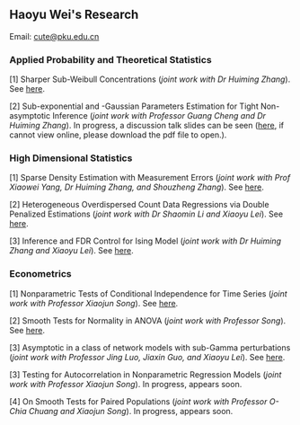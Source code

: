 ## Haoyu Wei's Research

Email: cute@pku.edu.cn

### Applied Probability and Theoretical Statistics

[1] Sharper Sub-Weibull Concentrations (*joint work with Dr Huiming Zhang*). See [here](https://arxiv.org/abs/2102.02450).

[2] Sub-exponential and -Gaussian Parameters Estimation for Tight Non-asymptotic Inference (*joint work with Professor Guang Cheng and Dr Huiming Zhang*). In progress, a discussion talk slides can be seen ([here](https://github.com/CuteHaoyu/cute.github.io/blob/gh-pages/cg-211011.pdf), if cannot view online, please download the pdf file to open.).

### High Dimensional Statistics

[1] Sparse Density Estimation with Measurement Errors (*joint work with Prof Xiaowei Yang, Dr Huiming Zhang, and Shouzheng Zhang*). See [here](https://www.mdpi.com/1099-4300/24/1/30).

[2] Heterogeneous Overdispersed Count Data Regressions via Double Penalized Estimations (*joint work with Dr Shaomin Li and Xiaoyu Lei*). See [here](https://arxiv.org/abs/2110.03552).

[3] Inference and FDR Control for Ising Model (*joint work with Dr Huiming Zhang and Xiaoyu Lei*). See [here](https://arxiv.org/abs/2202.05612).

### Econometrics

[1] Nonparametric Tests of Conditional Independence for Time Series (*joint work with Professor Xiaojun Song*). See [here](https://arxiv.org/abs/2110.04847).

[2] Smooth Tests for Normality in ANOVA (*joint work with Professor Song*). See [here](https://arxiv.org/abs/2110.04849).

[3] Asymptotic in a class of network models with sub-Gamma perturbations (*joint work with Professor Jing Luo, Jiaxin Guo, and Xiaoyu Lei*). See [here](https://arxiv.org/abs/2111.01301).

[3] Testing for Autocorrelation in Nonparametric Regression Models (*joint work with Professor Xiaojun Song*). In progress, appears soon.

[4] On Smooth Tests for Paired Populations (*joint work with Professor O-Chia Chuang and Xiaojun Song*). In progress, appears soon.
